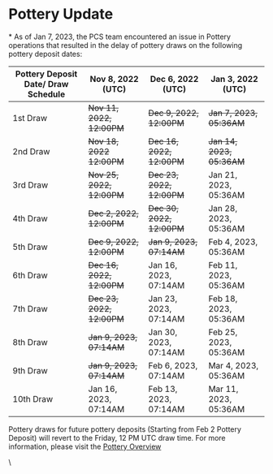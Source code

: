 # Pottery Update

\* As of Jan 7, 2023, the PCS team encountered an issue in Pottery operations that resulted in the delay of pottery draws on the following pottery deposit dates:

| Pottery Deposit Date/ Draw Schedule | Nov 8, 2022 (UTC)         | Dec 6, 2022 (UTC)         | Jan 3, 2022 (UTC)         |
| ----------------------------------- | ------------------------- | ------------------------- | ------------------------- |
| 1st Draw                            | ~~Nov 11, 2022, 12:00PM~~ | ~~Dec 9, 2022, 12:00PM~~  | ~~Jan 7, 2023, 05:36AM~~  |
| 2nd Draw                            | ~~Nov 18, 2022 12:00PM~~  | ~~Dec 16, 2022, 12:00PM~~ | ~~Jan 14, 2023, 05:36AM~~ |
| 3rd Draw                            | ~~Nov 25, 2022, 12:00PM~~ | ~~Dec 23, 2022, 12:00PM~~ | Jan 21, 2023, 05:36AM     |
| 4th Draw                            | ~~Dec 2, 2022, 12:00PM~~  | ~~Dec 30, 2022, 12:00PM~~ | Jan 28, 2023, 05:36AM     |
| 5th Draw                            | ~~Dec 9, 2022, 12:00PM~~  | ~~Jan 9, 2023, 07:14AM~~  | Feb 4, 2023, 05:36AM      |
| 6th Draw                            | ~~Dec 16, 2022, 12:00PM~~ | Jan 16, 2023, 07:14AM     | Feb 11, 2023, 05:36AM     |
| 7th Draw                            | ~~Dec 23, 2022, 12:00PM~~ | Jan 23, 2023, 07:14AM     | Feb 18, 2023, 05:36AM     |
| 8th Draw                            | ~~Jan 9, 2023, 07:14AM~~  | Jan 30, 2023, 07:14AM     | Feb 25, 2023, 05:36AM     |
| 9th Draw                            | ~~Jan 9, 2023, 07:14AM~~  | Feb 6, 2023, 07:14AM      | Mar 4, 2023, 05:36AM      |
| 10th Draw                           | Jan 16, 2023, 07:14AM     | Feb 13, 2023, 07:14AM     | Mar 11, 2023, 05:36AM     |

Pottery draws for future pottery deposits (Starting from Feb 2 Pottery Deposit) will revert to the Friday, 12 PM UTC draw time. For more information, please visit the [Pottery Overview](./)

\
